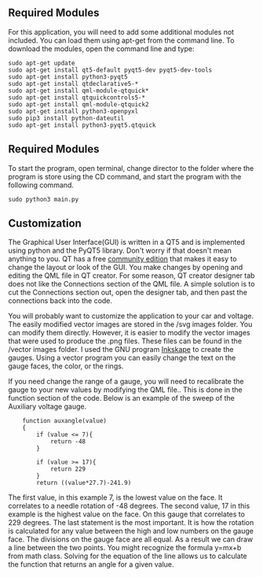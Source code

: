 ## Required Modules

For this application, you will need to add some additional modules not included.  You can load them using apt-get from the command line.  To download the modules, open the command line and type:

```
sudo apt-get update
sudo apt-get install qt5-default pyqt5-dev pyqt5-dev-tools
sudo apt-get install python3-pyqt5
sudo apt-get install qtdeclarative5-*
sudo apt-get install qml-module-qtquick*
sudo apt-get install qtquickcontrols5-*
sudo apt-get install qml-module-qtquick2
sudo apt-get install python3-openpyxl
sudo pip3 install python-dateutil
sudo apt-get install python3-pyqt5.qtquick
```

## Required Modules

To start the program, open terminal, change director to the folder where the program is store using the CD command, and start the program with the following command.

```
sudo python3 main.py
```

## Customization

The Graphical User Interface(GUI) is written in a QT5 and is implemented using python and the PyQT5 library.  Don't worry if that doesn't mean anything to you.  QT has a free [community edition](https://www.qt.io/download) that makes it easy to change the layout or look of the GUI. You make changes by opening and editing the QML file in QT creator.  For some reason, QT creator designer tab does not like the Connections section of the QML file.  A simple solution is to cut the Connections section out, open the designer tab, and then past the connections back into the code.  

You will probably want to customize the application to your car and voltage.  The easily modified vector images are stored in the /svg images folder.  You can modify them directly.  However, it is easier to modify the vector images that were used to produce the .png files.  These files can be found in the /vector images folder.  I used the GNU program [Inkskape](https://inkscape.org/en/) to create the gauges.  Using a vector program you can easily change the text on the gauge faces, the color, or the rings.

If you need change the range of a gauge, you will need to recalibrate the gauge to your new values by modifying the QML file..  This is done in the function section of the code.  Below is an example of the sweep of the Auxiliary voltage gauge.

```
    function auxangle(value)
    {
        if (value <= 7){
            return -48
        }

        if (value >= 17){
            return 229
        }
        return ((value*27.7)-241.9)
```

The first value, in this example 7, is the lowest value on the face.  It correlates to a needle rotation of -48 degrees.  The second value, 17 in this example is the highest value on the face.  On this gauge that correlates to 229 degrees.  The last statement is the most important.  It is how the rotation is calculated for any value between the high and low numbers on the gauge face.  The divisions on the gauge face are all equal.  As a result we can draw a line between the two points.  You might recognize the formula y=mx+b from math class.  Solving for the equation of the line allows us to calculate the function that returns an angle for a given value.
